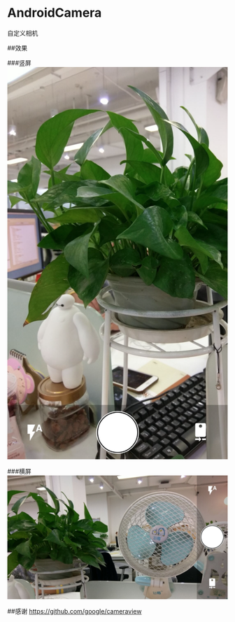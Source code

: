 # AndroidCamera
自定义相机

##效果

###竖屏
![image](https://github.com/dalong982242260/AndroidCamera/blob/master/img/camera.png?raw=true)


###横屏
![image](https://github.com/dalong982242260/AndroidCamera/blob/master/img/camera2.png?raw=true)

##感谢
https://github.com/google/cameraview